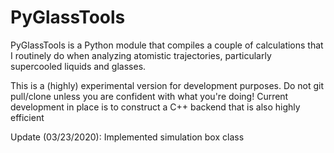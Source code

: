 # PyGlassTools

PyGlassTools is a Python module that compiles a couple of calculations that I routinely do when analyzing atomistic trajectories, particularly supercooled liquids and glasses.

This is a (highly) experimental version for development purposes. Do not git pull/clone unless you are confident with what you're doing! Current development in place is to construct a C++ backend that is also highly efficient

Update (03/23/2020): Implemented simulation box class
